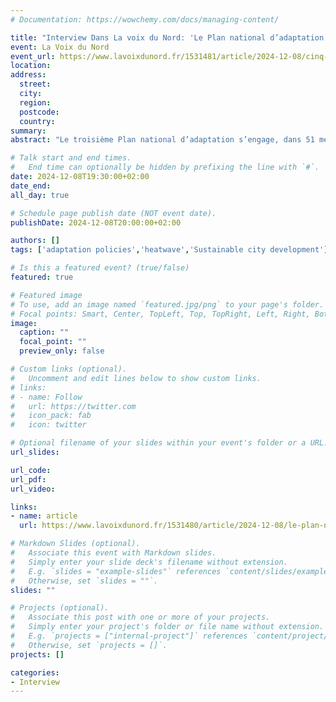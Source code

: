 ```yaml
---
# Documentation: https://wowchemy.com/docs/managing-content/

title: "Interview Dans La voix du Nord: 'Le Plan national d’adaptation est-il de taille face au défi du changement climatique ?'"
event: La Voix du Nord
event_url: https://www.lavoixdunord.fr/1531481/article/2024-12-08/cinq-cents-millions-ou-3-milliards-d-euros-necessaires-l-adaptation-au
location:
address:
  street:
  city:
  region:
  postcode:
  country:
summary:
abstract: "Le troisième Plan national d’adaptation s’engage, dans 51 mesures à mettre en place en priorité, afin de prévenir les risques liés au changement climatique. Mais est-il vraiment suffisant ?"

# Talk start and end times.
#   End time can optionally be hidden by prefixing the line with `#`.
date: 2024-12-08T19:30:00+02:00
date_end: 
all_day: true

# Schedule page publish date (NOT event date).
publishDate: 2024-12-08T20:00:00+02:00

authors: []
tags: ['adaptation policies','heatwave','Sustainable city development']

# Is this a featured event? (true/false)
featured: true

# Featured image
# To use, add an image named `featured.jpg/png` to your page's folder. 
# Focal points: Smart, Center, TopLeft, Top, TopRight, Left, Right, BottomLeft, Bottom, BottomRight.
image:
  caption: ""
  focal_point: ""
  preview_only: false

# Custom links (optional).
#   Uncomment and edit lines below to show custom links.
# links:
# - name: Follow
#   url: https://twitter.com
#   icon_pack: fab
#   icon: twitter

# Optional filename of your slides within your event's folder or a URL.
url_slides:

url_code:
url_pdf:
url_video:

links:
- name: article
  url: https://www.lavoixdunord.fr/1531480/article/2024-12-08/le-plan-national-d-adaptation-est-il-de-taille-face-au-defi-du-changement

# Markdown Slides (optional).
#   Associate this event with Markdown slides.
#   Simply enter your slide deck's filename without extension.
#   E.g. `slides = "example-slides"` references `content/slides/example-slides.md`.
#   Otherwise, set `slides = ""`.
slides: ""

# Projects (optional).
#   Associate this post with one or more of your projects.
#   Simply enter your project's folder or file name without extension.
#   E.g. `projects = ["internal-project"]` references `content/project/deep-learning/index.md`.
#   Otherwise, set `projects = []`.
projects: []

categories:
- Interview
---
```

